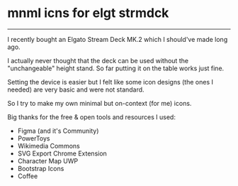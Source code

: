 # mnml icns for elgt strmdck

---

I recently bought an Elgato Stream Deck MK.2 which I should've made long ago.

I actually never thought that the deck can be used without the "unchangeable" height stand. So far putting it on the table works just fine.

Setting the device is easier but I felt like some icon designs (the ones I needed) are very basic and were not standard.

So I try to make my own minimal but on-context (for me) icons.

Big thanks for the free & open tools and resources I used:

- Figma (and it's Community)
- PowerToys
- Wikimedia Commons
- SVG Export Chrome Extension
- Character Map UWP
- Bootstrap Icons
- Coffee
